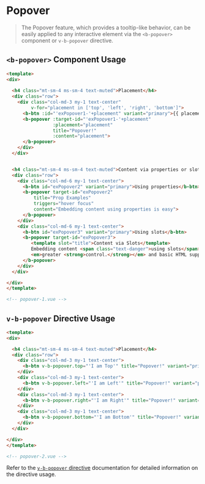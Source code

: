 # Popover

> The Popover feature, which provides a tooltip-like behavior, can be easily applied to any interactive
element via the `<b-popover>` component or `v-b-popover` directive.

## `<b-popover>` Component Usage
```html
<template>
<div>
  
  <h4 class="mt-sm-4 ms-sm-4 text-muted">Placement</h4>
  <div class="row">
    <div class="col-md-3 my-1 text-center"
         v-for="placement in ['top', 'left', 'right', 'bottom']">
      <b-btn :id="'exPopover1-'+placement" variant="primary">{{ placement }}</b-btn>
      <b-popover :target-id="'exPopover1-'+placement"
                 :placement="placement"
                 title="Popover!"
                 :content="placement">
      </b-popover>
    </div>
  </div>


  <h4 class="mt-sm-4 ms-sm-4 text-muted">Content via properties or slots</h4>
  <div class="row">
    <div class="col-md-6 my-1 text-center">
      <b-btn id="exPopover2" variant="primary">Using properties</b-btn>
      <b-popover target-id="exPopover2" 
          title="Prop Examples"
          triggers="hover focus"
          content="Embedding content using properties is easy">
      </b-popover>
    </div>
    <div class="col-md-6 my-1 text-center">
      <b-btn id="exPopover3" variant="primary">Using slots</b-btn>
      <b-popover target-id="exPopover3">
         <template slot="title">Content via Slots</template>
         Embedding content <span class="text-danger">using slots</span> affords you
         <em>greater <strong>control.</strong></em> and basic HTML support/
      </b-popover>
    </div>
  </div>

</div>  
</template>

<!-- popover-1.vue -->
```

## `v-b-popover` Directive Usage

```html
<template>
<div>

  <h4 class="mt-sm-4 ms-sm-4 text-muted">Placement</h4>
  <div class="row">
    <div class="col-md-3 my-1 text-center">
      <b-btn v-b-popover.top="'I am Top'" title="Popover!" variant="primary">Top</b-btn>
    </div>
    <div class="col-md-3 my-1 text-center">
      <b-btn v-b-popover.left="'I am Left'" title="Popover!" variant="primary">Left</b-btn>
    </div>
    <div class="col-md-3 my-1 text-center">
      <b-btn v-b-popover.right="'I am Right'" title="Popover!" variant="primary">Right</b-btn>
    </div>
    <div class="col-md-3 my-1 text-center">
      <b-btn v-b-popover.bottom="'I am Bottom'" title="Popover!" variant="primary">Bottom</b-btn>
    </div>
  </div>

</div>
</template>

<!-- popover-2.vue -->
```

Refer to the [`v-b-popover` directive](/docs/directives/popover) documentation for detailed
information on the directive usage.
